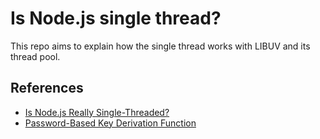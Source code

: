 # Is Node.js single thread?

This repo aims to explain how the single thread works with LIBUV and its thread pool.

## References

- [Is Node.js Really Single-Threaded?](https://betterprogramming.pub/is-node-js-really-single-threaded-7ea59bcc8d64)
- [Password-Based Key Derivation Function](https://en.wikipedia.org/wiki/PBKDF2)
